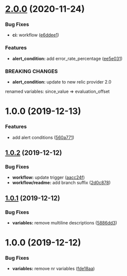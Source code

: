 # [2.0.0](https://github.com/enter-at/terraform-newrelic-alert-lambda/compare/v1.0.0...v2.0.0) (2020-11-24)


### Bug Fixes

* **ci:** workflow ([e6ddee1](https://github.com/enter-at/terraform-newrelic-alert-lambda/commit/e6ddee1f52de2639f44b637e5b04a8f809cc86a4))


### Features

* **alert_condition:** add error_rate_percentage ([ee5e031](https://github.com/enter-at/terraform-newrelic-alert-lambda/commit/ee5e0317083942c234b6509d8c43c33f9571ae8b))


### BREAKING CHANGES

* **alert_condition:** update to new relic provider 2.0

renamed variables:
since_value => evaluation_offset

# 1.0.0 (2019-12-13)


### Features

* add alert conditions ([560a771](https://github.com/enter-at/terraform-newrelic-alert-lambda/commit/560a771bc96ddca41691da6cf7a5929777a9fc03))

## [1.0.2](https://github.com/enter-at/terraform-aws-lambda/compare/v1.0.1...v1.0.2) (2019-12-12)


### Bug Fixes

* **workflow:** update trigger ([aacc24f](https://github.com/enter-at/terraform-aws-lambda/commit/aacc24fce72ef020d4571e846a18b4bfe822d678))
* **workflow/readme:** add branch suffix ([2d0c878](https://github.com/enter-at/terraform-aws-lambda/commit/2d0c878e3e31816e047dc5bb3452c6824bb53195))

## [1.0.1](https://github.com/enter-at/terraform-aws-lambda/compare/v1.0.0...v1.0.1) (2019-12-12)


### Bug Fixes

* **variables:** remove multiline descriptions ([5886dd3](https://github.com/enter-at/terraform-aws-lambda/commit/5886dd37e9658a60595029e342d4301562981c84))

# 1.0.0 (2019-12-12)


### Bug Fixes

* **variables:** remove nr variables ([fde18aa](https://github.com/enter-at/terraform-aws-lambda/commit/fde18aabea3cfa3871023aad593e462a805ed7a6))
